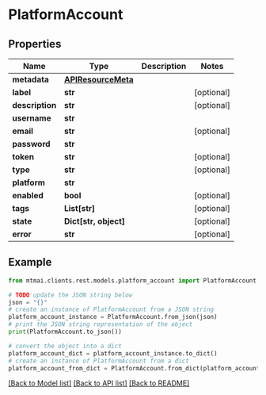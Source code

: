 # PlatformAccount


## Properties

Name | Type | Description | Notes
------------ | ------------- | ------------- | -------------
**metadata** | [**APIResourceMeta**](APIResourceMeta.md) |  | 
**label** | **str** |  | [optional] 
**description** | **str** |  | [optional] 
**username** | **str** |  | 
**email** | **str** |  | [optional] 
**password** | **str** |  | 
**token** | **str** |  | [optional] 
**type** | **str** |  | [optional] 
**platform** | **str** |  | 
**enabled** | **bool** |  | [optional] 
**tags** | **List[str]** |  | [optional] 
**state** | **Dict[str, object]** |  | [optional] 
**error** | **str** |  | [optional] 

## Example

```python
from mtmai.clients.rest.models.platform_account import PlatformAccount

# TODO update the JSON string below
json = "{}"
# create an instance of PlatformAccount from a JSON string
platform_account_instance = PlatformAccount.from_json(json)
# print the JSON string representation of the object
print(PlatformAccount.to_json())

# convert the object into a dict
platform_account_dict = platform_account_instance.to_dict()
# create an instance of PlatformAccount from a dict
platform_account_from_dict = PlatformAccount.from_dict(platform_account_dict)
```
[[Back to Model list]](../README.md#documentation-for-models) [[Back to API list]](../README.md#documentation-for-api-endpoints) [[Back to README]](../README.md)


